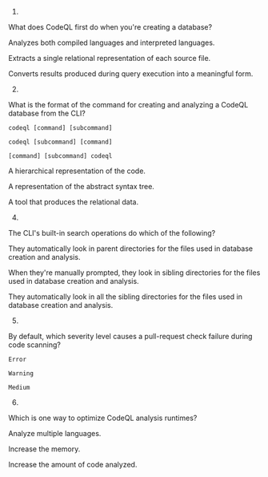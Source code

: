 1.

What does CodeQL first do when you're creating a database?

Analyzes both compiled languages and interpreted languages.

Extracts a single relational representation of each source file.

Converts results produced during query execution into a meaningful form.

2.

What is the format of the command for creating and analyzing a CodeQL database from the CLI?

`codeql [command] [subcommand]`

`codeql [subcommand] [command]`

`[command] [subcommand] codeql`

A hierarchical representation of the code.

A representation of the abstract syntax tree.

A tool that produces the relational data.

4.

The CLI's built-in search operations do which of the following?

They automatically look in parent directories for the files used in database creation and analysis.

When they're manually prompted, they look in sibling directories for the files used in database creation and analysis.

They automatically look in all the sibling directories for the files used in database creation and analysis.

5.

By default, which severity level causes a pull-request check failure during code scanning?

`Error`

`Warning`

`Medium`

6.

Which is one way to optimize CodeQL analysis runtimes?

Analyze multiple languages.

Increase the memory.

Increase the amount of code analyzed.